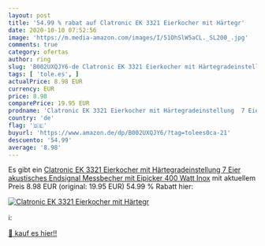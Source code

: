 ```yaml
---
layout: post
title: '54.99 % rabat auf Clatronic EK 3321 Eierkocher mit Härtegr'
date: 2020-10-10 07:52:56
image: 'https://m.media-amazon.com/images/I/51OhSlW5aCL._SL200_.jpg'
comments: true
category: ofertas
author: ring
slug: 'B002UXQJY6-de Clatronic EK 3321 Eierkocher mit Härtegradeinstellung 7...'
tags: [ 'tole.es', ]
actualPrice: 8.98 EUR
currency: EUR
price: 8.98
comparePrice: 19.95 EUR
prodname: 'Clatronic EK 3321 Eierkocher mit Härtegradeinstellung  7 Eier   akustisches Endsignal  Messbecher mit Eipicker  400 Watt  Inox'
country: 'de'
flag: '🇩🇪'
buyurl: 'https://www.amazon.de/dp/B002UXQJY6/?tag=tolees0ca-21'
descuento: '54.99'
average: '8.98'
---
```


Es gibt ein [Clatronic EK 3321 Eierkocher mit Härtegradeinstellung  7 Eier   akustisches Endsignal  Messbecher mit Eipicker  400 Watt  Inox](https://www.amazon.de/dp/B002UXQJY6/?tag=tolees0ca-21) mit aktuellem Preis 8.98 EUR (original: 19.95 EUR) 54.99 % Rabatt hier:

[![Clatronic EK 3321 Eierkocher mit Härtegr](https://m.media-amazon.com/images/I/51OhSlW5aCL._SL200_.jpg)](https://www.amazon.de/dp/B002UXQJY6/?tag=tolees0ca-21)

ℹ️:


[🛒 kauf es hier!!](https://www.amazon.de/dp/B002UXQJY6/?tag=tolees0ca-21)
